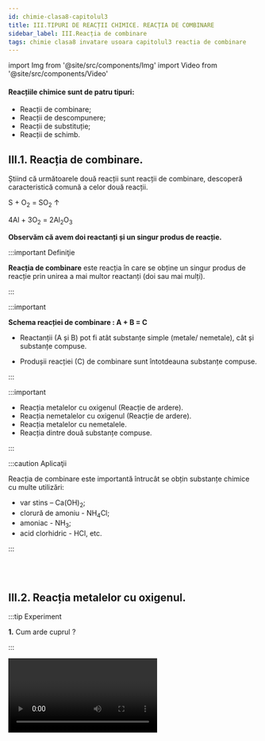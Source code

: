 ```yaml
---
id: chimie-clasa8-capitolul3
title: III.TIPURI DE REACȚII CHIMICE. REACȚIA DE COMBINARE
sidebar_label: III.Reacția de combinare
tags: chimie clasa8 invatare usoara capitolul3 reactia de combinare 
---
```


import Img from '@site/src/components/Img'
import Video from '@site/src/components/Video'


#### Reacțiile chimice sunt de patru tipuri: 
- Reacții de combinare;
- Reacții de descompunere;
- Reacții de substituție;
- Reacții de schimb.



## III.1. Reacția de combinare.

Știind că următoarele două reacții sunt reacții de combinare, descoperă caracteristică comună  a celor două reacții.

S + O<sub>2</sub>  = SO<sub>2</sub> ↑

4Al + 3O<sub>2</sub>  =  2Al<sub>2</sub>O<sub>3</sub>

**Observăm că avem doi reactanți și un singur produs de reacție.**

:::important Definiţie

**Reacția de combinare** este reacția în care se obține un singur produs de reacție prin unirea a mai multor reactanți (doi sau mai mulți).



:::


:::important

**Schema reacției de combinare : A + B = C**

- Reactanții (A și B) pot fi atât substanțe simple (metale/ nemetale), cât și substanțe compuse.

- Produșii reacției (C) de combinare sunt întotdeauna  substanțe compuse.
 

:::



:::important

- Reacția metalelor cu oxigenul (Reacție de ardere).
- Reacția nemetalelor cu oxigenul (Reacție de ardere).
- Reacția metalelor cu nemetalele.
- Reacția dintre două substanțe compuse.

:::


:::caution Aplicaţii

Reacția de combinare este importantă întrucât se obțin substanțe chimice cu multe utilizări: 

- var stins – Ca(OH)<sub>2</sub>;
- clorură de amoniu - NH<sub>4</sub>Cl;
- amoniac - NH<sub>3</sub>;
- acid clorhidric - HCl, etc.

:::

<br></br>




## III.2. Reacția metalelor cu oxigenul.



:::tip Experiment

**1.** Cum  arde cuprul ?

:::

<Video src="https://www.youtube.com/embed/dXYjuTGyfG8" />


**Materiale necesare:** spirtieră, sârmă de cupru, chibrit, clește metalic. 

:::warning Atenție!

Atenție când lucrezi cu surse de încălzire !

:::



**Descrierea experimentului:** 

- Încălzește sârma de cupru, cu ajutorul unui clește, în flacăra spirtierei.
 
- Ce observi ?


:::note Observaţie

Sârma de cupru se înnegrește și arde cu o flacără verde. 

:::




**Concluzia experimentului:**

Cuprul se combină cu oxigenul din aer, la cald și formează oxid de cupru II (oxid cupric), de culoare neagră. Aceasta este o reacție de combinare, întrucât avem un singur produs de reacție. 

2Cu + O<sub>2</sub> = 2CuO (Oxid cupric)


<br></br>


:::tip Experiment

**2.** O flacără orbitoare !

:::

<Video src="https://www.youtube.com/embed/Rp4hqbCM-rA" />


**Materiale necesare:** spirtieră, panglică (pilitură) de magneziu, chibrit, clește metalic 

:::warning Atenție!

Atenție când lucrezi cu surse de încălzire ! Nu privi flacăra orbitoare decât câteva secunde ! Altfel, îți poate afecta vederea! Pilitura de magneziu este inflamabilă ! Ai grijă să nu te arzi de la așchiile incandescente !

:::



**Descrierea experimentului:** 

- Încălzește panglica de magneziu, cu ajutorul unui clește, în flacăra spirtierei. Dacă ai pulbere de magneziu, presar-o direct în flacăra spirtierei.
 
- Ce observi ?


:::note Observaţie

Panglica de magneziu se aprinde și arde cu o flacără extrem de stălucitoare. În urma arderii se obține o pulbere albă. 

:::




**Concluzia experimentului:**

Magneziul arde cu oxigenul din aer cu o flacără orbitoare, formând oxid de magneziu, de culoare albă. Aceasta este o reacție de combinare, întrucât avem un singur produs de reacție. 

2Mg + O<sub>2</sub> = 2MgO (Oxid de magneziu)



<br></br>




:::tip Experiment

**3.** Cum arde fierul ?

:::

<Video src="https://www.youtube.com/embed/4_CRNTq3wks" />


**Materiale necesare:** spirtieră, pilitură de fier, chibrit, spatulă.  

:::warning Atenție!

Atenție când lucrezi cu surse de încălzire ! Pilitura de fier este inflamabilă ! Ai grijă să nu te arzi de la așchiile incandescente !

:::



**Descrierea experimentului:** 

- Presară pilitură de fier în flacăra spirtierei
 
- Ce observi ?


:::note Observaţie

Pilitura de fier se aprinde în oxigen și arde cu scântei strălucitoare. 

:::




**Concluzia experimentului:**

Fierul se combină cu oxigenul din aer, la cald și formează magnetita (oxid feroferic = FeO ∙ Fe<sub>2</sub>O<sub>3</sub> ), de culoare neagră. Aceasta este o reacție de combinare, întrucât avem un singur produs de reacție. 
3Fe + 2O<sub>2</sub> = Fe<sub>3</sub>O<sub>4</sub> (Magnetită)	


<br></br>





:::tip Experiment

**4.** Reacția de ardere a zincului 

:::

<Video src="https://www.youtube.com/embed/A3smmwoS5BE" />


**Materiale necesare:**: spirtieră, pilitură de zinc, chibrit, spatulă  

:::warning Atenție!

Atenție când lucrezi cu surse de încălzire ! Pilitura de zinc este inflamabilă ! Stai departe de scântei!

:::



**Descrierea experimentului:** 

- Presară pilitură de zinc  în flacăra spirtierei.
 
- Ce observi ?


:::note Observaţie

Pilitura de zinc se aprinde în oxigen și arde cu scântei verzi-albăstrui. 

:::




**Concluzia experimentului:**

Zincul se combină cu oxigenul din aer, la cald și formează oxid de zinc . Aceasta este o reacție de combinare, întrucât avem un singur produs de reacție. 

2Zn + O<sub>2</sub> = 2ZnO (Oxid de zinc)


<br></br>



## III.3. Reacția nemetalelor cu oxigenul.



:::tip Experiment

**5.** Să facem un jar! 

:::

<Video src="https://www.youtube.com/embed/VgJ9nZJGeWo" />


**Materiale necesare:** spirtieră, cărbune pisat, chibrit, spatulă, lingură de ars.  

:::warning Atenție!

Atenție când lucrezi cu surse de încălzire ! Nu inspira fumul! Experimentul se efectuează sub nișă !

:::



**Descrierea experimentului:** 

- Pune într-o lingură de ars o cantitate mică de cărbune și încălzește-o în flacăra spirtierei (aragazului). 
- După ce s-a aprins carbonul pune lingura de ars într-un pahar Berzelius și vino cu un chibrit deasupra sa.
 
- Ce observi ?


:::note Observaţie

Carbonul  se aprinde în oxigen și arde cu scântei. Dioxidul de carbon rezultat stinge flacăra chibritului. 

:::




**Concluzia experimentului:**

Carbonulul arde în oxigenul din aer, la cald și formează dioxid de carbon, un gaz incolor, care nu întreține arderea.  Aceasta este o reacție de combinare, întrucât avem un singur produs de reacție.
 
C + O<sub>2</sub> = CO<sub>2</sub> (Dioxid de carbon) ↑ ( reacția de ardere completă a carbonului)
	        	


<br></br>


:::tip Experiment

**6.** Arde sulful ?

:::

<Video src="https://www.youtube.com/embed/Fl-E6CoWSv4" />


**Materiale necesare:** pulbere de sulf, lingură de ars, spatulă, spirtieră, chibrit. 

:::warning Atenţie!

**Experiment demonstrativ efectuat numai de către profesor !**

Atenție! Gazul rezultat, numit dioxid de sulf, este extem de toxic și inspirat, poate să vă ardă mucoasa nazală ! Deci, nu inspirați dioxidul de sulf ! Folosește nișa! Atenție când lucrezi cu surse de foc !

:::




**Descrierea experimentului:** 
- Pune un vârf de spatulă de pulbere de sulf în lingura de ars.
- Sub nișă (hotă), aprinde spirtiera și ține în vârful flăcării lingura de ars cu sulf.
- Sulful se aprinde ușor în prezența oxigenului din aer, formând un fum albicios, cu miros înțepător și iritant, de dioxid de sulf.


:::note Observaţie

Pulberea galbenă de sulf arde în oxigenul din aer (gaz incolor, inodor, insipid) și formează un gaz albicios, cu miros înecăcios, de dioxid de sulf. 

:::



**Concluzia experimentului:**

Reactanții și produșii de reacție au proprietăți diferite, dar sunt formate din aceleași elemente chimice (sulf și oxigen). 

S + O<sub>2</sub> = SO<sub>2</sub> (Dioxid de sulf)


<br></br>




## III.4. Reacția metalelor cu nemetalele. Indicatorii de culoare pentru acizi și baze.



:::tip Experiment

**7.** O reacție exotermă.

:::

<Video src="https://www.youtube.com/embed/b6ot03tA-3Q" />


**Materiale necesare:** eprubetă, chibrit, spatulă, pilitură de fier, pulbere de sulf, spirtieră, cântar.  

:::warning Atenție!

**Experiment demonstrativ efectuat numai de către profesor !**

Atenție când lucrezi cu surse de încălzire ! Atenție, reacția fierului cu sulful este o reacție puternic exotermă ( degajare mare de căldură) ! Pentru a nu exploda amestecul, se încălzește până la apariția unor puncte incandescente, după care se oprește încălzirea !

:::



**Descrierea experimentului:** 

- Pune în eprubetă pilitura de fier și pulberea de sulf în proporție de 0,87g Fe : 0,5g S. 

- Încălzește la flacăra spirtierei acest amestec până la apariția unor puncte incandescente (roșii). Stinge spirtiera. 
 
- Ce observi ?


:::note Observaţie

Fierul  se combină  la cald cu sulful. Se formează o substanță neagră. 

:::




**Concluzia experimentului:**

Fierul reacționează cu sulful și formează sulfura de fier II, de culoare neagră.  Reacția fierului cu sulful  este o reacție de combinare, întrucât avem un singur produs de reacție. 

Fe + S = FeS (Sulfură de fier II)


<br></br>




:::tip Experiment

**8.** Mercurul se combină cu sulful la temperatura camerei

:::

<Video src="https://www.youtube.com/embed/HD-Hgq-YkrY" />


**Materiale necesare:** mojar cu pistil, sulf,  o picătură de mercur.  

:::warning Atenție!

**Experiment demonstrativ efectuat numai de către profesor !**

Atenție! Mercurul este extrem de toxic ! Nu inhala vaporii săi! Nu îl atinge și nu il gusta!

:::



**Descrierea experimentului:** 

- Pune într-un mojar pulbere de sulf și o picătură de mercur  și amestecă cu pistilul. 
 
- Ce observi ?


:::note Observaţie

În scurt timp se observă formarea unei pulberi de culoare  neagră.  

:::




**Concluzia experimentului:**

Mercurul reacționează cu sulful și formează sulfura de mercur, de culoare neagră.  Reacția mercurului cu sulful  este o reacție de combinare, întrucât avem un singur produs de reacție.
 
Hg + S = HgS (Sulfură de mercur)



<br></br>




:::tip Experiment

**9.** Reacția magneziului cu clorul

:::

<Video src="https://www.youtube.com/embed/91ul8IV4Ipk" />


**Materiale necesare:** pahar Berzelius, clorat de potasiu, acid clorhidric concentrat, magneziu pulbere, lingură de ars, spirtieră, chibrit, sticlă de ceas, spatulă .  

:::warning Atenție!

**Experiment demonstrativ efectuat numai de către profesor !**  

Experimentul se realizează sub nișă !Nu inspira clorul! Este extrem de toxic și îți poate afecta plămânii ! 

:::



**Descrierea experimentului (Partea 1):** 

- Pune în pahar un vârf de spatulă și adaugă câteva picături de acid clorhidric concentrat. Acoperă imediat paharul cu o sticlă de ceas. 
 
- Ce observi ?


:::note Observaţie (Partea 1)

Se degajă un gaz galben-verzui.     

Cloratul de potasiu cu acidul clorhidric produce clor gazos. 

KClO<sub>3</sub> + 6HCl = KCl + 3H<sub>2</sub>O + 3Cl<sub>2</sub> ↑


:::




**Descrierea experimentului (Partea 2):**


- Încălzește în lingura de ars pulberea de magneziu până la incandescență.

- Introdu magneziu incandescent în paharul cu clor. 

- Ce observi ?



:::note Observaţie (Partea 2)

Magneziul reacționează cu clorul.     

:::



**Concluzia experimentului:**

Magneziul reacționează cu clorul, la cald și formează clorura de magneziu, sub forma unui gaz alb.  Este  o reacție de combinare, întrucât avem un singur produs de reacție. 

Mg + Cl<sub>2</sub> = MgCl<sub>2</sub> (Clorură de magneziu)



<br></br>






:::tip Experiment

**10.** Reacția aluminiului cu iodul

:::




**Materiale necesare:** pulbere de aluminiu, cristale de iod, pulverizator cu apă, cristalizor, nișă

:::warning Atenție!

**Experiment efectuat numai de profesor sub nișă!**

Vaporii de iod  sunt toxici și iritanți pentru plămâni și iodura de aluminiu este toxică ! Reacția este violentă și are loc cu mare degajare de căldură !

:::



**Descrierea experimentului:** 

- Pune o cantitate foarte mică de pulbere de magneziu într-un cristalizor și adaugă câteva cristale de iod.
 
- Pulverizează peste acest amestec puțină apă. 

- Lasă reacția să aibă loc sub nișă și îndepărtează-te. 
 
- Ce observi ?



:::note Observaţie

Iodul reacționează energic cu aluminiul, cu degajare de căldură.

:::




**Concluzia experimentului:**

Iodul reacționează cu aluminiul cu formarea iodurii de aluminiu. Apa are rol de catalizator în reacție (nu participă la reacție și mărește viteza reacției).

2Al +3I<sub>2</sub> = 2AlI<sub>3</sub> 



<br></br>


:::tip Experiment

**11.** Acizii și indicatorii de culoare

:::

<Video src="https://www.youtube.com/embed/EULWlT1vg0I" />


**Materiale necesare:** 4 eprubete, soluție de acid clorhidric,  indicatori de culoare (turnesol, fenolftaleină, metilorange ), hârtie de pH (care arată caracterul unei soluții- acid, neutru sau bazic).  

:::warning Atenție!

Acizii sunt caustici și îți pot produce arsuri în contact cu pielea!

:::



**Descrierea experimentului (Partea 1):** 

- Pune  în fiecare eprubetă 2 mL de acid.
 
- Picură în prima eprubetă o picătură de soluție violetă de turnesol (hârtie de turnesol). 
 
 
- Ce observi ?


:::note Observaţie (Partea 1)

Acidul înroșește turnesolul.   

:::



**Descrierea experimentului (Partea 2):**

- Picură în a doua  eprubetă o picătură de soluție incoloră de fenolftaleină. 

- Ce observi ?



:::note Observaţie (Partea 2)

Acidul nu schimbă culoarea fenolftaleinei.   

:::



**Descrierea experimentului (Partea 3):**

- Picură în a treia eprubetă o picătură de soluție portocalie de metilorange.
 
- Ce observi ?


:::note Observaţie (Partea 3)

Acidul înroșește metilorange-ul.   

:::



**Descrierea experimentului (Partea 4):**

- Pune  în a patra eprubetă o bucată de hârtie de pH universal.

- Ce observi ?


:::note Observaţie (Partea 4)

Acidul colorează hârtia de pH în portocaliu, cu un pH de 2,5, ceea ce arată un acid, deoarece este mai mic decât 7.   

:::

#### Prin noțiunea de pH se exprimă cantitativ aciditatea (sau bazicitatea) unei substanțe.

- Soluțiile cu pH <7  sunt acide.
- Soluțiile cu pH =7  sunt neutre.
- Soluțiile cu pH >7  sunt bazice.


**Concluzia experimentului:**

Acizii înroșesc turnesolul și metilorange-ul și nu schimbă culoarea fenolftaleinei.


<br></br>


:::tip Experiment

**12.** Bazele și indicatorii de culoare

:::

<Video src="https://www.youtube.com/embed/N1qX21MvxQ0" />


**Materiale necesare:** 4 eprubete, soluție de hidroxid de sodiu,  indicatori de culoare (turnesol, fenolftaleină, metilorange), hârtie de pH (care arată caracterul uenei soluții- acid, neutru sau bazic).  

:::warning Atenție!  

Bazele sunt caustice și îți pot produce arsuri în contact cu pielea!

:::



**Descrierea experimentului (Partea 1):** 

- Pune  în fiecare eprubetă 2 mL de hidroxid . 

- Picură în prima eprubetă o picătură de soluție violetă de turnesol (hârtie de turnesol)
 
- Ce observi ?


:::note Observaţie (Partea 1)

Turnesolul în mediul bazic se albăstrește.    

:::


**Descrierea experimentului (Partea 2):**

- Picură în a doua  eprubetă o picătură de soluție incoloră de fenolftaleină. 

- Ce observi ?



:::note Observaţie  (Partea 2)

Fenolftaleina se colorează în mediul bazic în roșu-carmin.   

:::


**Descrierea experimentului (Partea 3):**

- Picură în a treia eprubetă o picătură de soluție portocalie de metilorange.
 
- Ce observi ?


:::note Observaţie (Partea 3)

Metilorange-ul se colorează în mediul bazic în galben.   

:::


**Descrierea experimentului (Partea 4):**

- Pune  în a patra eprubetă o bucată de hârtie de pH universal.

- Ce observi ?


:::note Observaţie (Partea 4)

Hidroxidul colorează hârtia de pH în albastru- violet, cu un pH de 13, ceea ce arată o bază, deoarece este mai mare decât 7.   

:::

#### Prin noțiunea de pH se exprimă cantitativ aciditatea (sau bazicitatea) unei substanțe.

- Soluțiile cu pH <7  sunt acide.
- Soluțiile cu pH =7  sunt neutre.
- Soluțiile cu pH >7  sunt bazice.




**Concluzia experimentului:**

Bazele înroșesc fenolftaleina, albăstresc  turnesolul și îngălbenesc metilorange-ul.


<br></br>



## III.5. Reacția dintre un nemetal cu hidrogen.


:::tip Experiment

**13.** Reacția dintre hidrogen și oxigen

:::


<Video src="https://www.youtube.com/embed/-Q8dMeUm6Bw" />


**Materiale necesare:** eprubetă, clește de lemn, pulbere de magneziu, apă, spirtieră, trepied cu sită, chibrit, spirt, spirtieră.  

:::warning Atenție!

Atenție când lucrezi cu surse de foc!

:::


**Descrierea experimentului:** 

- Pune pulbere de magneziu și apă în eprubetă și încălzește-o cu ajutorul cleștelui de lemn în flacăra spirtierei.

- Vino cu un băț de chibrit aprins la gura eprubetei pentru a aprinde hidrogenul obținut în pahar. 
 
 
- Ce observi ?


:::note Observaţie

Hidrogenul arde în oxigenul din aer.    

:::


**Concluzia experimentului:**

Hidrogenul arde în prezența oxigenului din aer și formează vapori de apă.

O<sub>2</sub> + 2H<sub>2</sub> = 2H<sub>2</sub>O↑

Hidrogenul se combină aproape cu toate nemetalele la cald.

Industrial acidul clorhidric se obține prin sinteza clorului cu hidrogenul .

Cl<sub>2</sub> + H<sub>2</sub> = 2HCl ↑

S + H<sub>2</sub> = H<sub>2</sub>S ↑


<br></br>





## III.6. Reacția de combinare dintre două substanțe compuse.



:::tip Experiment

**14.** Reacția dioxidului de sulf cu apa

:::

<Video src="https://www.youtube.com/embed/PZr6n-qBed0" />


**Materiale necesare:** pulbere de sulf, lingură de ars, spatulă, spirtieră, chibrit, pahar Berzelius, hârtie de filtru îmbibată cu apă, hârtie de turnesol.  

:::warning Atenție!

**Experiment demonstrativ efectuat numai de către profesor !**  

Atenție! Gazul rezultat, numit dioxid de sulf, este extem de toxic și inspirat, poate să vă ardă mucoasa nazală ! Deci, nu inspirați dioxidul de sulf ! Folosește nișa! Atenție când lucrezi cu surse de foc !

:::



**Descrierea experimentului:** 

- Arde puțin sulf într-o lingură de ars, în flacăra unei spirtiere. 

- După aprinderea sulfului, introdu lingura de ars în pahar și acoperă-l cu hârtia de filtru umedă și pe cea de turnesol. 
  
- Ce observi ?


:::note Observaţie

Pulberea galbenă de sulf arde în oxigenul din aer și formează un gaz albicios, cu miros înecăcios, de dioxid de sulf. Dioxidul de sulf cu apa înroșește hârtia de turnesol.    

:::


**Concluzia experimentului:**

Dioxidul de sulf reacționează cu apa, formând acidul sulfuros, care înroșește turnesolul.

SO<sub>2</sub> + H<sub>2</sub>O = H<sub>2</sub>SO<sub>3</sub> (Acid sulfuros)

<br></br>





:::tip Experiment

**15.** Fumul fără foc !

:::

<Video src="https://www.youtube.com/embed/cVmpy6kiQWI" />


**Materiale necesare:** acid clorhidric concentrat, amoniac, bețigașe de urechi.   

:::warning Atenție! 

Acidul clorhidric este caustic și îți poate provoca arsuri grave !  Nu inspira fumul alb de clorură de amoniu, este toxică !

:::



**Descrierea experimentului:** 

- Înmoaie un bețigaș cu vată în acidul clorhidric și celălalt în amoniac. Apropie-le  
 
- Ce observi ?


:::note Observaţie

În scurt timp se observă formarea unei fum de culoare  albă.     

:::


**Concluzia experimentului:**

Acidul clorhidric reacționează cu amoniacul și formează clorura de amoniu, sub forma unui gaz alb.  Reacția acidului  clorhidric cu amoniacul  este o reacție de combinare, întrucât avem un singur produs de reacție. 

HCl + NH<sub>3</sub> = NH<sub>4</sub>Cl ↑ (Clorura de amoniu)



<br></br>




:::tip Experiment

**16.** Stingerea varului

:::

<Video src="https://www.youtube.com/embed/_uM9eHaUs3Y" />


**Materiale necesare:** var nestins (oxid de calciu), apă, pahar, fenolftaleină.   


**Descrierea experimentului:** 

- Pune într-un pahar var nestins (CaO) și adaugă apă. Lasă câteva minute să se decanteze și adaugă o picăură de fenolftaleină. Ce observi ?  
 
- Ce observi ?


:::note Observaţie

Varul reacționează cu apa și înroșește fenolftaleina.      

:::


**Concluzia experimentului:**

Oxidul de calciu reacționează cu apa și formează hidroxid de calciu, care înroșește fenolftaleina.  Este  o reacție de combinare, întrucât avem un singur produs de reacție. 


**Reacția de stingere a varului**

CaO (Var) + H<sub>2</sub>O = Ca(OH)<sub>2</sub> (Hidroxid de calciu sau var stins)    


<br></br>




:::tip Experiment

**17.** Obținerea sifonului

:::

<Video src="https://www.youtube.com/embed/Unl0QwzKh4E" />


**Materiale necesare:** bicarbonat de sodiu,oțet, apă, pahar, hârtie de turnesol (hârtie de pH), flacon prevăzut cu un tub.   




**Descrierea experimentului:** 

- Pune apa într-un pahar.

- Pune în flacon oțet și adaugă bicarbonatul de sodiu.  

- Închide repede flaconul și introdu tubul său în apa din pahar.
 
- Când barbotarea dioxidului de carbon se încheie, adaugă hârtia de turnesol ( sau pH) în apa din pahar. 

- Ce observi ?


:::note Observaţie

Oțetul reacționează cu bicarbonatul de sodiu și degajă dioxid de carbon.

Prin barbotarea dioxidului de carbon în apă, aceasta se acidulează, înroșind hârtia de turnesol. 
      

:::


**Concluzia experimentului:**

Dioxidul de carbon reacționează cu apă, formând acid carbonic. 

Acidul carbonic este cel mai slab acid anorganic și instabil, deoarece se descompune în dioxid de carbon și apă, când este lăsat descoperit. 

Această reacție este reversibilă (poate avea loc în ambele sensuri).


<Img src="chimie/clasa8/capitolul3/3_6_Poza1_Experimentul17.jpg" />


<br></br>

:::caution Aplicații


Apa carbogazoasă sau sifonul este apa în care, prin creșterea presiunii, a fost dizolvat dioxid de carbon (CO<sub>2</sub>) în concentrații reduse (0,2%–1,0%) determinând formarea de acid carbonic (H<sub>2</sub>CO<sub>3</sub>) care dă apei un gust ușor acid și un pH între 3 și 4.

Apele carbogazoase naturale din staţiuni ca : Borsec, Tuşnad, Vatra Dornei, Covasna, Buziaş reprezintă una dintre comorile României.

Zăcământul de apă minerală carbogazoasă este rezultatul unui proces complex și de lungă durată care are loc în profunzimea Munților Carpați, în rocile de natură vulcanică, la mare adâncime, prin amestecul apei meteorice cu dioxidul de carbon.

Aparatul  de făcut sifon acasă are o butelie cu CO<sub>2</sub>, care cu apa pusă în sticlă obții  sifon sau sucuri carbogazoase.

<Img src="chimie/clasa8/capitolul3/3_6_Poza1bis_AparatFacutSifon.jpg" />


:::












#### Reține!

:::important Definiţie

**Reacția de combinare** este reacția în care se obține un singur produs de reacție prin unirea a mai multor reactanți (doi sau mai mulți).



:::


:::important

**Schema reacției de combinare : A + B = C**

- Reactanții (A și B) pot fi atât substanțe simple (metale/ nemetale), cât și substanțe compuse.

- Produșii reacției (C) de combinare sunt întotdeauna  substanțe compuse.
 

:::



:::important

#### Reacția de combinare poate avea loc între:

- Un metal cu oxigen = oxid metalic

  - 4Al + 3O<sub>2</sub> = 2Al<sub>2</sub>O<sub>3</sub>

- Un nemetal cu oxigen = oxid nemetalic

  - S + O<sub>2</sub> = SO<sub>2</sub>

  - 3Fe + 2O<sub>2</sub> = Fe<sub>3</sub>O<sub>4</sub> 

- Un metal cu un nemetal = sare 

  - Fe + S = FeS

  - 2Fe + 3Cl<sub>2</sub> = 2FeCl<sub>3</sub>

  - Cu + Cl<sub>2</sub> = CuCl<sub>2</sub>


- Un nemetal cu hidrogen = acid sau apă( în cazul oxigenului)

  - Cl<sub>2</sub> + H<sub>2</sub> = 2HCl ↑
  
  - S + H<sub>2</sub> = H<sub>2</sub>S ↑
  
  - O<sub>2</sub> + 2H<sub>2</sub> = 2H<sub>2</sub>O↑


- Două substanțe compuse = substanță compusă


<Img src="chimie/clasa8/capitolul3/3_6_Poza2_Recapitulare.jpg" />



:::



<br></br>



## III.7. Calcule stoechiometrice.


### III.7.1. Calcule stoechiometrice cu puritatea unei substanțe.



:::caution Problemă model

1) O sârmă de alamă de 70 g conține 60% cupru. Ea este încălzită în flacăra unei spirtiere. Determină cantitatea de oxid cupric obținută.


#### Rezolvare:


<Video src="https://www.youtube.com/embed/6zgJSSA7yEM" />


- Scriem reacția chimică și apoi o egalăm (scriem ecuația chimică):

  - 2Cu + O<sub>2</sub> = 2CuO

  - Aceasta se citește astfel: 2 moli de cupru reacționează cu 1 mol de oxigen și formează 2 moli de oxid cupric.

- Aflăm cantitatea de cupru din aliajul său numit alamă :

<Img src="chimie/clasa8/capitolul3/3_7_1_Poza1_Rezolvare_Partea1_ProblemaModel1.jpg" />

- Citim datele problemei și subliniem substanțele care se dau și cele care se cer și le trecem sub substanțe:

<Img src="chimie/clasa8/capitolul3/3_7_1_Poza2_Rezolvare_Partea2_ProblemaModel1.jpg" />

- Numai pentru substanțele subliniate, deasupra lor se notează masele molare înmulțite cu coeficienții respectivi din fața substanței.

  - Calculăm masa molară a oxidului de cupru II :

  - μCuO = 1∙ A<sub>Cu</sub> + 1 ∙ A<sub>O</sub> = 64 + 16 = 80 g/mol

<Img src="chimie/clasa8/capitolul3/3_7_1_Poza3_Rezolvare_Partea3_ProblemaModel1.jpg" />


- Din proporțiile astfel obținute se calculează necunoscutele :

<Img src="chimie/clasa8/capitolul3/3_7_1_Poza4_Rezolvare_Partea4_ProblemaModel1.jpg" />


:::




:::caution Problemă model

2) 44 g  oțel reacționează cu oxigenul la cald. Știind că se obține 60 g magnetită,  află procentul de fier și al celuilalt element din oțel.






#### Rezolvare:


<Video src="https://www.youtube.com/embed/0pdvPrAzniQ" />


- Scriem reacția chimică și apoi o egalăm (scriem ecuația chimică):

  - 3Fe +2O<sub>2</sub> = Fe<sub>3</sub>O<sub>4</sub>

  - Aceasta se citește astfel: 3 moli de fier reacționează cu 2 moli de oxigen și formează 1 mol de magnetită.

- Citim datele problemei și subliniem substanțele care se dau și cele care se cer și le trecem sub substanțe :

<Img src="chimie/clasa8/capitolul3/3_7_1_Poza5_Rezolvare_Partea1_ProblemaModel2.jpg" />

- Numai pentru substanțele subliniate, deasupra lor se notează masele molare înmulțite cu coeficienții respectivi din fața substanței.

  - Calculăm masa molară a magnetitei :

  - μFe<sub>3</sub>O<sub>4</sub> = 3 ∙ A<sub>Fe</sub> + 4 ∙ A<sub>O</sub> = 3∙ 56 + 4 ∙ 16 = 168 + 64 = 232 g/mol

<Img src="chimie/clasa8/capitolul3/3_7_1_Poza6_Rezolvare_Partea2_ProblemaModel2.jpg" />

- Din proporțiile astfel obținute se calculează necunoscutele :

<Img src="chimie/clasa8/capitolul3/3_7_1_Poza7_Rezolvare_Partea3_ProblemaModel2.jpg" />

- Aflăm procentul de fier din aliajul său, numit oțel cu regula de trei simplă :

<Img src="chimie/clasa8/capitolul3/3_7_1_Poza8_Rezolvare_Partea4_ProblemaModel2.jpg" />

- Oțelul este aliajul fierului cu carbonul. Aflăm procentul carbonului din oțel: 100- 98,72 = 1,28 % C.

:::



<br></br>


### III.7.2. Calcule stoechiometrice cu puritatea unei substanțe.


:::important Definiție

Un mol din orice gaz ocupă în condiții normale de temperatură și presiune un volum, numit **volum molar = Vm = 22,4 L**




<Img src="chimie/clasa8/capitolul3/3_7_2_Poza0_FormulaNumaruluiDeMoli.jpg" />


:::


:::caution Problemă model

1) 365 g soluție de acid clorhidric reacționează cu amoniac.  

Se cere:

a) Ce cantitate de clorură de amoniu se obține ?

b) Ce volum de amoniac este necesar pentru a reacționa cu acidul clorhidric ?


#### Rezolvare:

<Video src="https://www.youtube.com/embed/3S2_pp8ASlI" />


- Scriem reacția chimică și apoi o egalăm (scriem ecuația chimică):

  - HCl + NH3 = NH4Cl
  
  - Aceasta se citește astfel: 1 mol de acid clorhidric reacționează cu 1 mol de amoniac și formează 1 mol de clorură de amoniu.

- Aflăm cantitatea de acid clorhidric din soluția dată:

<Img src="chimie/clasa8/capitolul3/3_7_2_Poza1_Rezolvare_Partea1_ProblemaModel1.jpg" />

- Citim datele problemei și subliniem substanțele care se dau și cele care se cer și le trecem sub substanțe :

<Img src="chimie/clasa8/capitolul3/3_7_2_Poza2_Rezolvare_Partea2_ProblemaModel1.jpg" />

- Numai pentru substanțele subliniate, deasupra lor se notează masele molare înmulțite cu coeficienții respectivi din fața substanței.

  - Calculăm masa molară a HCl și NH<sub>4</sub>Cl :
  
  - μHCl = 1∙ A<sub>H</sub> + 1 ∙ A<sub>Cl</sub> = 1 + 35,5 = 36,5 g/mol
  
  - μNH<sub>4</sub>Cl = 1∙ A<sub>N</sub> + 4 ∙ A<sub>H</sub> + 1 ∙ A<sub>Cl</sub> = 14 + 4 ∙ 1 +  35,5 = 53,5 g/mol

<Img src="chimie/clasa8/capitolul3/3_7_2_Poza3_Rezolvare_Partea3_ProblemaModel1.jpg" />


- Din proporțiile astfel obținute se calculează necunoscutele :

<Img src="chimie/clasa8/capitolul3/3_7_2_Poza4_Rezolvare_Partea4_ProblemaModel1.jpg" />


:::







:::caution Problemă model

2) Într-un vas se găsește 9066,67 g soluție de apă oxigenată 3%. Vasul se lasă descoperit și la lumină pentru a descompune apa oxigenată. 

Se cere:
a) Câți litri de oxigen se degajă ?

b) Ce cantitate de apă rămâne în vas după descompunerea completă a apei oxigenate ?


#### Rezolvare:


<Video src="https://www.youtube.com/embed/E218Nd3cmCc" />


- Scriem reacția chimică și apoi o egalăm (scriem ecuația chimică):

  - 2H<sub>2</sub>O<sub>2</sub> = 2H<sub>2</sub>O + O<sub>2</sub> ↑

  - Aceasta se citește astfel: 2 moli de apă oxgenată se descompune în 2 moli de apă și 1 mol de oxigen.

- Aflăm cantitatea de apă oxigenată din soluția dată :

<Img src="chimie/clasa8/capitolul3/3_7_2_Poza5_Rezolvare_Partea1_ProblemaModel2.jpg" />

- Citim datele problemei și subliniem substanțele care se dau și cele care se cer și le trecem sub substanțe:

<Img src="chimie/clasa8/capitolul3/3_7_2_Poza6_Rezolvare_Partea2_ProblemaModel2.jpg" />

- Numai pentru substanțele subliniate, deasupra lor se notează masele molare înmulțite cu coeficienții respectivi din fața substanței.

  - Calculăm masa molară a H<sub>2</sub>O<sub>2</sub> și a H<sub>2</sub>O :
  
  - μ H<sub>2</sub>O<sub>2</sub>  = 2 ∙ A<sub>H</sub> + 2 ∙ A<sub>O</sub> = 2 ∙ 1 + 2 ∙ 16 = 34 g/mol
  
  - μ H<sub>2</sub>O  = 2 ∙ A<sub>H</sub> + 1 ∙ A<sub>O</sub> = 2∙ 1 + 1 ∙ 16 = 18 g/mol


<Img src="chimie/clasa8/capitolul3/3_7_2_Poza7_Rezolvare_Partea3_ProblemaModel2.jpg" />

- Din proporțiile astfel obținute se calculează necunoscutele :

<Img src="chimie/clasa8/capitolul3/3_7_2_Poza8_Rezolvare_Partea4_ProblemaModel2.jpg" />



9066,67 g soluție H<sub>2</sub>O<sub>2</sub>  – 272 g H<sub>2</sub>O<sub>2</sub> = 8794,67 g H<sub>2</sub>O din soluția inițială

z' = 8794,67 g H<sub>2</sub>O din soluția inițială + 144 g H<sub>2</sub>O rezultată în urma reacției de descompunere = 8.938,67 g H<sub>2</sub>O

<Img src="chimie/clasa8/capitolul3/3_7_2_Poza9_ApaOxigenata.jpg" />


:::



<br></br>


### III.7.3. Calcule stoechiometrice cu exces de substanță.





:::caution Problemă model

1)	20 L clor reacționează cu 11,2 L hidrogen. 

Se cere:

a)	Ce reactant este în exces și care este excesul de volum al acestuia ?

b)	Masa acidului clorhidric obținut.


#### Rezolvare:


<Video src="https://www.youtube.com/embed/T8yMJ5j6mnE" />


- Scriem reacția chimică și apoi o egalăm (scriem ecuația chimică):

  - Cl<sub>2</sub> + H<sub>2</sub> = 2HCl ↑
  
  - Aceasta se citește astfel: 1 mol de clor reacționează cu 1 mol de hidrogen și rezultă 2 moli de acid clorhidric .


- Citim datele problemei și subliniem substanțele care se dau și cele care se cer și le trecem sub substanțe :


<Img src="chimie/clasa8/capitolul3/3_7_3_Poza1_Rezolvare_Partea1_ProblemaModel1.jpg" />


- Calculăm masa molară a HCl  :

  - μ HCl  = 1 ∙ A<sub>H</sub> + 1 ∙ A<sub>Cl</sub> = 1 ∙ 1 + 1 ∙ 35,5 = 36,5 g/mol


<Img src="chimie/clasa8/capitolul3/3_7_3_Poza2_Rezolvare_Partea2_ProblemaModel1.jpg" />

- Deoarece 1 mol de clor reacționează cu 1 mol de hidrogen, înseamnă că clorul este în exces. Clorul trebuie să aibă același volum cu cel al hidrogenului.

  - V<sub>exces</sub> = 20 L – 11,2 L = 8,8 L exces Cl<sub>2</sub>

- Din proporțiile astfel obținute se calculează necunoscutele:

<Img src="chimie/clasa8/capitolul3/3_7_3_Poza3_Rezolvare_Partea3_ProblemaModel1.jpg" />







:::







:::caution Problemă model

2)	168 g fier reacționează cu 112 L clor. 

Se cere:

a)	Ce reactant este în exces și care este excesul de volum al acestuia ?

b)	Excesul de masă al reactantului.


#### Rezolvare:


<Video src="https://www.youtube.com/embed/pj77NM0YcmY" />


- Scriem reacția chimică și apoi o egalăm (scriem ecuația chimică):

  - 2Fe + 3Cl<sub>2</sub>  = 2FeCl<sub>3</sub>
   
  - Aceasta se citește astfel: 2 moli de fier reacționează cu 3 moli de clor și rezultă 2 moli de clorură de fier III .

- Citim datele problemei și subliniem substanțele care se dau și cele care se cer și le trecem sub substanțe:

<Img src="chimie/clasa8/capitolul3/3_7_3_Poza4_Rezolvare_Partea1_ProblemaModel2.jpg" />


- Calculăm masa molară a Cl<sub>2</sub> :

  - μ Cl<sub>2</sub>  = 2 ∙ A<sub>Cl</sub> = 2 ∙ 35,5= 71 g/mol


<Img src="chimie/clasa8/capitolul3/3_7_3_Poza5_Rezolvare_Partea2_ProblemaModel2.jpg" />


- Calculăm raportul molar  al reactanților conform ecuației chimice :

  - nFe : nCl<sub>2</sub> = 2 : 3

- Calculăm numărul de moli al fiecărui reactant din datele problemei:

<Img src="chimie/clasa8/capitolul3/3_7_3_Poza6_Rezolvare_Partea3_ProblemaModel2.jpg" />


- Calculăm volumul de clor din ecuația chimică care trebuie să reacționeze cu 168 g Fe:


<Img src="chimie/clasa8/capitolul3/3_7_3_Poza7_Rezolvare_Partea4_ProblemaModel2.jpg" />

- Calculăm volumul de clor în exces:

  - V<sub>exces</sub> = 112 L – 100,8 L = 11,2 L exces Cl<sub>2</sub>

- Calculăm excesul de moli de clor:

<Img src="chimie/clasa8/capitolul3/3_7_3_Poza8_Rezolvare_Partea5_ProblemaModel2.jpg" />

- Calculăm masa de clor în exces din formula nr. de moli :

<Img src="chimie/clasa8/capitolul3/3_7_3_Poza9_Rezolvare_Partea6_ProblemaModel2.jpg" />





:::